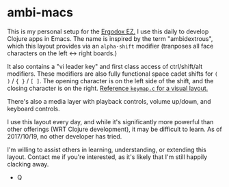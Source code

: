 # ambi-macs

This is my personal setup for the [Ergodox EZ.](https://www.google.com/search?q=ergodoz+e) I use this daily to develop Clojure apps in Emacs. The name is inspired by the term "ambidextrous", which this layout provides via an `alpha-shift` modifier (tranposes all face characters on the left <-> right boards.)

It also contains a "vi leader key" and first class access of ctrl/shift/alt modifiers. These modifiers are also fully functional space cadet shifts for `( )` / `{ }` / `[ ]`. The opening character is on the left side of the shift, and the closing character is on the right. [Reference `keymap.c` for a visual layout.](https://github.com/Quezion/ambi-macs/blob/master/keymap.c#L108)

There's also a media layer with playback controls, volume up/down, and keyboard controls.

I use this layout every day, and while it's significantly more powerful than other offerings (WRT Clojure development), it may be difficult to learn. As of 2017/10/19, no other developer has tried.

I'm willing to assist others in learning, understanding, or extending this layout. Contact me if you're interested, as it's likely that I'm still happily clacking away.

- Q

